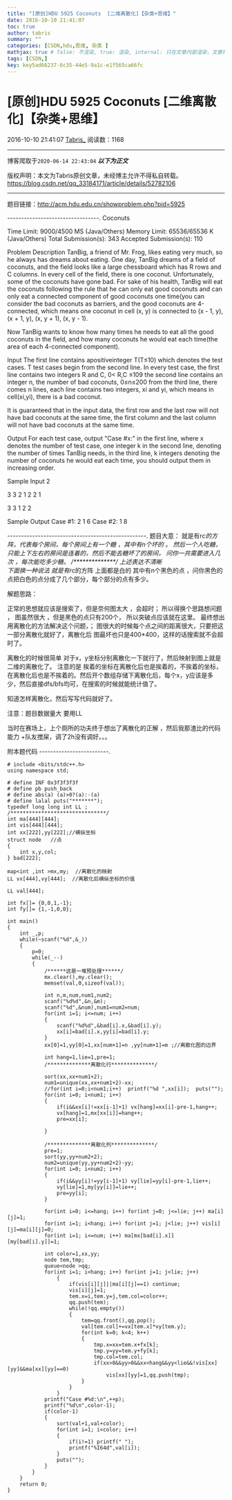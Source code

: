 ```yaml
---
title: "[原创]HDU 5925 Coconuts  [二维离散化]【杂类+思维】"
date: 2016-10-10 21:41:07
toc: true
author: tabris
summary: ""
categories: [CSDN,hdu,思维, 杂类 ]
mathjax: true # false: 不渲染, true: 渲染, internal: 只在文章内部渲染，文章列表中不渲染
tags: [CSDN,]
key: key5ad66237-6c35-44e5-9a1c-e1f565ca66fc
---
```


# [原创]HDU 5925 Coconuts  [二维离散化]【杂类+思维】

2016-10-10 21:41:07  [Tabris_](https://me.csdn.net/qq_33184171) 阅读数：1168

---

博客爬取于`2020-06-14 22:43:04`
***以下为正文***

版权声明：本文为Tabris原创文章，未经博主允许不得私自转载。
https://blog.csdn.net/qq_33184171/article/details/52782106

<!-- more -->

---

题目链接：http://acm.hdu.edu.cn/showproblem.php?pid=5925

---------------------------------.
Coconuts

Time Limit: 9000/4500 MS (Java/Others)    Memory Limit: 65536/65536 K (Java/Others)
Total Submission(s): 343    Accepted Submission(s): 110


Problem Description
TanBig, a friend of Mr. Frog, likes eating very much, so he always has dreams about eating. One day, TanBig dreams of a field of coconuts, and the field looks like a large chessboard which has R rows and C columns. In every cell of the field, there is one coconut. Unfortunately, some of the coconuts have gone bad. For sake of his health, TanBig will eat the coconuts following the rule that he can only eat good coconuts and can only eat a connected component of good coconuts one time(you can consider the bad coconuts as barriers, and the good coconuts are 4-connected, which means one coconut in cell (x, y) is connected to (x - 1, y), (x + 1, y), (x, y + 1), (x, y - 1).

Now TanBig wants to know how many times he needs to eat all the good coconuts in the field, and how many coconuts he would eat each time(the area of each 4-connected component).
 

Input
The first line contains apositiveinteger T(T≤10) which denotes the test cases. T test cases begin from the second line. In every test case, the first line contains two integers R and C, 0< R,C ≤109 the second line contains an integer n, the number of bad coconuts, 0≤n≤200 from the third line, there comes n lines, each line contains two integers, xi and yi, which means in cell(xi,yi), there is a bad coconut.

It is guaranteed that in the input data, the first row and the last row will not have bad coconuts at the same time, the first column and the last column will not have bad coconuts at the same time.
 

Output
For each test case, output "Case #x:" in the first line, where x denotes the number of test case, one integer k in the second line, denoting the number of times TanBig needs, in the third line, k integers denoting the number of coconuts he would eat each time, you should output them in increasing order.
 

Sample Input
2

3 3
2
1 2
2 1

3 3
1
2 2
 

Sample Output
Case #1:
2
1 6
Case #2:
1
8
 
 --------------------------------------------------.
 题目大意：
 就是有r*c的方阵，代表每个房间，每个房间上有一个糖 ，其中有n个坏的 。
 然后一个人吃糖，只能上下左右的房间是连着的，然后不能去糖坏了的房间，
 问你一共需要进入几次 ，每次能吃多少糖。
/**************/
上述表达不清晰  
下面换一种说法
就是有r*c的方阵  上面都是白的 其中有n个黑色的点  ，问你黑色的点把白色的点分成了几个部分，每个部分的点有多少。

解题思路：

正常的思想就应该是搜索了，但是奈何图太大 ，会超时；
所以得换个思路想问题 ，
图虽然很大 ，但是黑色的点只有200个，
所以突破点应该就在这里。
最终想出用离散化的方法解决这个问题，；
图很大的时候每个点之间的距离很大，只要把这一部分离散化就好了，离散化后 图最坏也只是400*400，这样的话搜索就不会超时了。

离散化的时候很简单 对于x，y坐标分别离散化一下就行了，然后映射到图上就是二维的离散化了。
注意的是  挨着的坐标在离散化后也是挨着的，不挨着的坐标，在离散化后也是不挨着的。然后开个数组存储下离散化后，每个x，y应该是多少，然后直接dfs/bfs均可，在搜索的时候就能统计值了。

知道怎样离散化，然后写写代码就好了。

注意：题目数据量大  要用LL


当时在赛场上，上个厕所的功夫终于想出了离散化的正解 ，然后我那渣比的代码能力 +队友搅屎，调了2h没有调好。。。



附本题代码
-------------------------.
```
# include <bits/stdc++.h>
using namespace std;

# define INF 0x3f3f3f3f
# define pb push_back
# define abs(a) (a)>0?(a):-(a)
# define lalal puts("*******");
typedef long long int LL ;
/*******************************/
int ma[444][444];
int vis[444][444];
int xx[222],yy[222];//横纵坐标
struct node   //点
{
    int x,y,col;
} bad[222];

map<int ,int >mx,my;  //离散化的映射
LL vx[444],vy[444];  //离散化后横纵坐标的价值

LL val[444];

int fx[]= {0,0,1,-1};
int fy[]= {1,-1,0,0};

int main()
{
    int _,p;
    while(~scanf("%d",&_))
    {
        p=0;
        while(_--)
        {
            /******这是一堆预处理******/
            mx.clear(),my.clear();
            memset(val,0,sizeof(val));

            int n,m,num,num1,num2;
            scanf("%d%d",&n,&m);
            scanf("%d",&num),num1=num2=num;
            for(int i=1; i<=num; i++)
            {
                scanf("%d%d",&bad[i].x,&bad[i].y);
                xx[i]=bad[i].x,yy[i]=bad[i].y;
            }
            xx[0]=1,yy[0]=1,xx[num+1]=n ,yy[num+1]=m ;//离散化图的边界

            int hang=1,lie=1,pre=1;
            /**************离散化行**************/

            sort(xx,xx+num1+2);
            num1=unique(xx,xx+num1+2)-xx;
            //for(int i=0;i<num1;i++)  printf("%d ",xx[i]);  puts("");
            for(int i=0; i<num1; i++)
            {
                if(i&&xx[i]!=xx[i-1]+1) vx[hang]=xx[i]-pre-1,hang++;
                vx[hang]=1,mx[xx[i]]=hang++;
                pre=xx[i];

            }

            /**************离散化列**************/
            pre=1;
            sort(yy,yy+num2+2);
            num2=unique(yy,yy+num2+2)-yy;
            for(int i=0; i<num2; i++)
            {
                if(i&&yy[i]!=yy[i-1]+1) vy[lie]=yy[i]-pre-1,lie++;
                vy[lie]=1,my[yy[i]]=lie++;
                pre=yy[i];
            }

            for(int i=0; i<=hang; i++) for(int j=0; j<=lie; j++) ma[i][j]=1;
            for(int i=1; i<hang; i++) for(int j=1; j<lie; j++) vis[i][j]=ma[i][j]=0;
            for(int i=1; i<=num; i++) ma[mx[bad[i].x]][my[bad[i].y]]=1;

            int color=1,xx,yy;
            node tem,tmp;
            queue<node >qq;
            for(int i=1; i<hang; i++) for(int j=1; j<lie; j++)
                {
                    if(vis[i][j]||ma[i][j]==1) continue;
                    vis[i][j]=1;
                    tem.x=i,tem.y=j,tem.col=color++;
                    qq.push(tem);
                    while(!qq.empty())
                    {
                        tem=qq.front(),qq.pop();
                        val[tem.col]+=vx[tem.x]*vy[tem.y];
                        for(int k=0; k<4; k++)
                        {
                            tmp.x=xx=tem.x+fx[k];
                            tmp.y=yy=tem.y+fy[k];
                            tmp.col=tem.col;
                            if(xx>0&&yy>0&&xx<hang&&yy<lie&&!vis[xx][yy]&&ma[xx][yy]==0)
                                vis[xx][yy]=1,qq.push(tmp);
                        }
                    }
                }
            printf("Case #%d:\n",++p);
            printf("%d\n",color-1);
            if(color-1)
            {
                sort(val+1,val+color);
                for(int i=1; i<color; i++)
                {
                    if(i!=1) printf(" ");
                    printf("%I64d",val[i]);
                }
                puts("");
            }
        }
    }
    return 0;
}


```